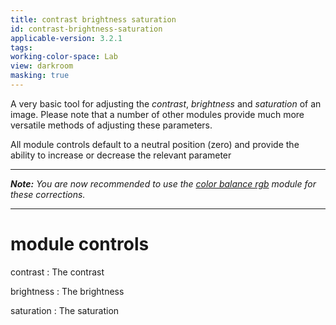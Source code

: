 ```yaml
---
title: contrast brightness saturation
id: contrast-brightness-saturation
applicable-version: 3.2.1
tags: 
working-color-space: Lab 
view: darkroom
masking: true
---
```


A very basic tool for adjusting the _contrast_, _brightness_ and _saturation_ of an image. Please note that a number of other modules provide much more versatile methods of adjusting these parameters.

All module controls default to a neutral position (zero) and provide the ability to increase or decrease the relevant parameter

---

_**Note:** You are now recommended to use the [color balance rgb](./color-balance-rgb.md) module for these corrections._

---

# module controls

contrast
: The contrast

brightness
: The brightness

saturation
: The saturation
